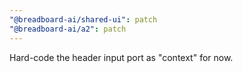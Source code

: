 ```yaml
---
"@breadboard-ai/shared-ui": patch
"@breadboard-ai/a2": patch
---
```


Hard-code the header input port as "context" for now.
